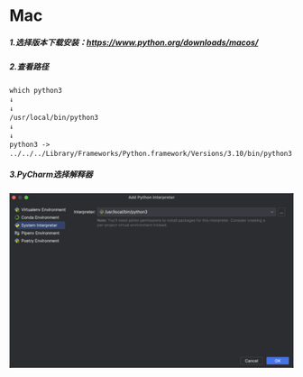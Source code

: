 # Mac

##### 1.选择版本下载安装：https://www.python.org/downloads/macos/

##### 2.查看路径

```
which python3
↓
↓
/usr/local/bin/python3
↓
↓
python3 -> ../../../Library/Frameworks/Python.framework/Versions/3.10/bin/python3
```

##### 3.PyCharm选择解释器

![](./mac_install_1.png)